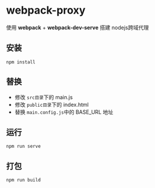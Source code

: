# webpack-proxy
使用 **webpack** + **webpack-dev-serve** 搭建 nodejs跨域代理

## 安装
```
npm install
```

## 替换
- 修改  `src目录`下的 main.js
- 修改  `public目录`下的 index.html
- 替换  `main.config.js`中的 BASE_URL 地址
## 运行
```
npm run serve

```

## 打包
```
npm run build
```